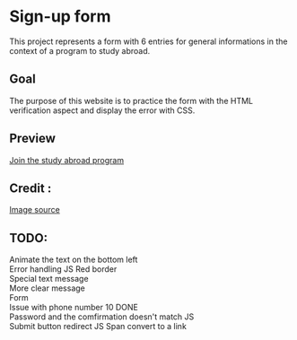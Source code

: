 # Sign-up form
This project represents a form with 6 entries for general informations in the context of a program to study abroad.

## Goal
The purpose of this website is to practice the form with the HTML verification aspect and display the error with CSS.

## Preview
[Join the study abroad program](https://haveadream1.github.io/sign-up-form/)

## Credit :
[Image source](https://images.unsplash.com/photo-1570191913384-7b4ff11716e7?ixlib=rb-4.0.3&ixid=M3wxMjA3fDB8MHxwaG90by1wYWdlfHx8fGVufDB8fHx8fA%3D%3D&auto=format&fit=crop&w=687&q=80)

## TODO:  
   Animate the text on the bottom left  
   Error handling                                    JS
      Red border  
      Special text message  
      More clear message  
   Form  
      Issue with phone number 10                     DONE  
      Password and the comfirmation doesn't match    JS  
      Submit button redirect                         JS
   Span convert to a link  
